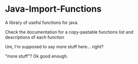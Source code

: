 # Java-Import-Functions
A library of useful functions for java.

Check the documentation for a copy-pastable functions list and descriptions of each function

Um, I'm supposed to say more stuff here... right?

"more stuff"? Ok good enough.
